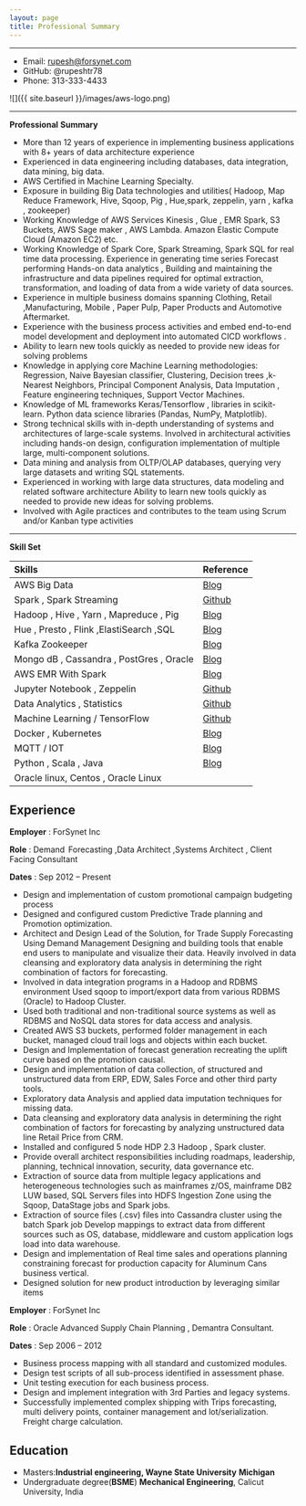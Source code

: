 ```yaml
---
layout: page
title: Professional Summary
---
```


-------------------     ----------------------------
- Email:                                     rupesh@forsynet.com
- GitHub:                                  @rupeshtr78
- Phone:                                   313-333-4433

![]({{ site.baseurl }}/images/aws-logo.png)

-------------------     ----------------------------

**Professional** **Summary** 

- More than 12 years of experience in implementing business applications with 8+ years of data architecture experience
- Experienced in data engineering including databases, data integration, data mining, big data.
- AWS Certified in Machine Learning Specialty. 
- Exposure in building Big Data technologies and utilities( Hadoop, Map Reduce Framework, Hive, Sqoop, Pig , Hue,spark, zeppelin, yarn , kafka , zookeeper)
- Working Knowledge of AWS Services Kinesis , Glue , EMR Spark, S3 Buckets, AWS Sage maker , AWS Lambda. Amazon Elastic Compute Cloud (Amazon EC2) etc.
- Working Knowledge of Spark Core, Spark Streaming, Spark SQL for real time data processing. 
  Experience in generating time series Forecast performing Hands-on data analytics , Building and maintaining the infrastructure and data pipelines required for  optimal extraction, transformation, and loading of data from a wide  variety of data sources.
- Experience in multiple business domains spanning Clothing, Retail ,Manufacturing, Mobile , Paper Pulp, Paper Products and Automotive Aftermarket.
- Experience with the business process activities and embed end-to-end model development and deployment into automated CICD workflows .
- Ability to learn new tools quickly as needed to provide new ideas for solving problems
- Knowledge in applying core Machine Learning methodologies: Regression, Naive Bayesian classifier, Clustering, Decision trees ,k-Nearest Neighbors, Principal Component Analysis, Data Imputation , Feature engineering techniques, Support Vector Machines.
- Knowledge of ML frameworks Keras/Tensorflow , libraries in scikit-learn. Python data science libraries (Pandas, NumPy, Matplotlib).
- Strong technical skills with in-depth understanding of systems and architectures of large-scale systems. Involved in architectural activities including hands-on design, configuration implementation of multiple large, multi-component solutions.
- Data mining and analysis from OLTP/OLAP databases, querying very large datasets and writing SQL statements.
- Experienced in working with large data structures, data modeling and related software architecture 
  Ability to learn new tools quickly as needed to provide new ideas for solving problems.
- Involved with Agile practices and contributes to the team using Scrum and/or Kanban type activities 

------

**Skill Set**

| Skills                                   | Reference                                                |
| :--------------------------------------- | -------------------------------------------------------- |
| AWS Big Data                             | [Blog](https://rupeshtr78.github.io/blog/)               |
| Spark , Spark Streaming                  | [Github](https://github.com/rupeshtr78/spark-streaming)  |
| Hadoop , Hive , Yarn , Mapreduce , Pig   | [Blog](https://rupeshtr78.github.io/blog/)               |
| Hue , Presto , Flink ,ElastiSearch ,SQL  | [Blog](https://rupeshtr78.github.io/blog/)               |
| Kafka Zookeeper                          | [Blog](https://rupeshtr78.github.io/blog/)               |
| Mongo dB , Cassandra , PostGres , Oracle | [Blog](https://rupeshtr78.github.io/blog/)               |
| AWS EMR With Spark                       | [Blog](https://rupeshtr78.github.io/blog/)               |
| Jupyter Notebook , Zeppelin              | [Github](https://github.com/rupeshtr78/machine_learning) |
| Data Analytics , Statistics              | [Github](https://github.com/rupeshtr78/machine_learning) |
| Machine Learning / TensorFlow            | [Github](https://github.com/rupeshtr78/machine_learning) |
| Docker , Kubernetes                      | [Blog](https://rupeshtr78.github.io/blog/)               |
| MQTT / IOT                               | [Blog](https://rupeshtr78.github.io/blog/)               |
| Python , Scala , Java                    | [Blog](https://rupeshtr78.github.io/blog/)               |
| Oracle linux, Centos , Oracle Linux      |                                                          |



Experience
----------

**Employer** : ForSynet Inc

**Role** : Demand  Forecasting ,Data Architect  ,Systems Architect ,  Client Facing Consultant 

**Dates** : Sep 2012 – Present 

- Design and implementation of custom promotional campaign budgeting process
- Designed and configured custom Predictive Trade planning and Promotion optimization. 
- Architect and Design Lead of the Solution, for Trade Supply Forecasting Using Demand Management 
  Designing and building tools that enable end users to manipulate and visualize their data.
  Heavily involved in data cleansing and exploratory data analysis in determining the right combination of factors for forecasting.
- Involved in data integration programs in a Hadoop and RDBMS environment Used sqoop to import/export data from various RDBMS (Oracle) to Hadoop Cluster.
- Used both traditional and non-traditional source systems as well as RDBMS and NoSQL data stores for data access and analysis.
- Created AWS S3 buckets, performed folder management in each bucket, managed cloud trail logs and objects within each bucket.
- Design and Implementation of forecast generation recreating the uplift curve based on the promotion causal.
- Design and implementation of data collection, of structured and unstructured data from ERP, EDW, Sales Force and other third party tools.
- Exploratory data Analysis and applied data imputation techniques for missing data.
- Data cleansing and exploratory data analysis in determining the right combination of factors for forecasting by analyzing unstructured data line Retail Price from CRM.
- Installed and configured 5 node HDP 2.3 Hadoop , Spark cluster.
- Provide overall architect responsibilities including roadmaps, leadership, planning, technical innovation, security, data governance etc.
- Extraction of source data from multiple legacy applications and heterogeneous technologies such as mainframes z/OS, mainframe DB2 LUW based, SQL Servers files into HDFS Ingestion Zone using the Sqoop, DataStage jobs and Spark jobs.
- Extraction of source files (.csv) files into Cassandra cluster using the batch Spark job 
  Develop mappings to extract data from different sources such as OS, database, middleware and custom application logs load into data warehouse.
- Design and implementation of Real time sales and operations planning constraining forecast for production capacity for Aluminum Cans business vertical. 
- Designed solution for new product introduction by leveraging similar items 

**Employer** : ForSynet Inc

**Role** : Oracle Advanced Supply Chain Planning , Demantra Consultant.

**Dates** : Sep 2006 – 2012

- Business process mapping with all standard and customized modules. 
- Design test scripts of all sub-process identified in assessment phase. 
- Unit testing execution for each business process. 
- Design and implement integration with 3rd Parties and legacy systems. 
- Successfully implemented complex shipping with Trips forecasting, multi delivery points, container management and lot/serialization. Freight charge calculation. 



Education
---------

- Masters:**Industrial engineering, Wayne State University** **Michigan** 
- Undergraduate degree(**BSME**) **Mechanical Engineering**, Calicut University, India 